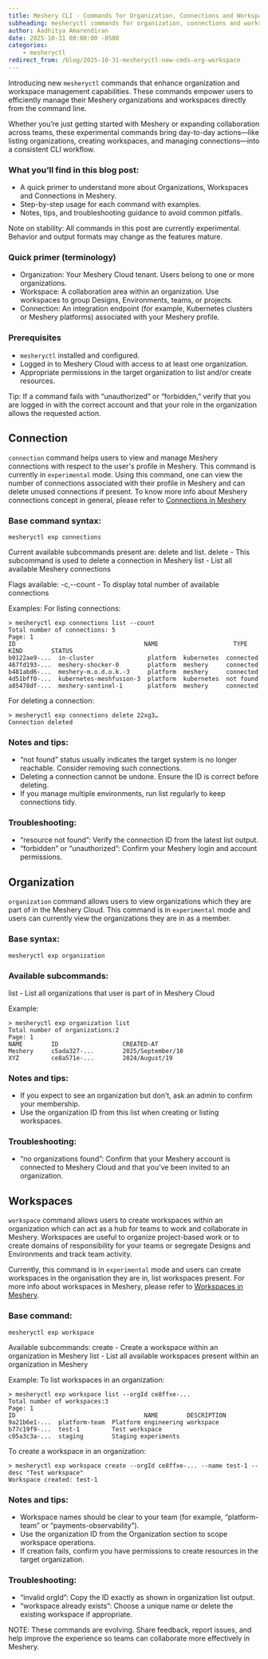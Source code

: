```yaml
---
title: Meshery CLI - Commands for Organization, Connections and Workspace Management
subheading: mesheryctl commands for organization, connections and workspace
author: Aadhitya Amarendiran
date: 2025-10-31 08:00:00 -0500
categories:
    - mesheryctl
redirect_from: /blog/2025-10-31-mesheryctl-new-cmds-org-workspace
---
```


Introducing new `mesheryctl` commands that enhance organization and workspace management capabilities. These commands empower users to efficiently manage their Meshery organizations and workspaces directly from the command line.

Whether you’re just getting started with Meshery or expanding collaboration across teams, these experimental commands bring day-to-day actions—like listing organizations, creating workspaces, and managing connections—into a consistent CLI workflow.

### What you’ll find in this blog post:
- A quick primer to understand more about Organizations, Workspaces and Connections in Meshery.
- Step-by-step usage for each command with examples.
- Notes, tips, and troubleshooting guidance to avoid common pitfalls.

Note on stability: All commands in this post are currently experimental. Behavior and output formats may change as the features mature.

### Quick primer (terminology)
- Organization: Your Meshery Cloud tenant. Users belong to one or more organizations.
- Workspace: A collaboration area within an organization. Use workspaces to group Designs, Environments, teams, or projects.
- Connection: An integration endpoint (for example, Kubernetes clusters or Meshery platforms) associated with your Meshery profile.

### Prerequisites
- `mesheryctl` installed and configured.
- Logged in to Meshery Cloud with access to at least one organization.
- Appropriate permissions in the target organization to list and/or create resources.

Tip: If a command fails with “unauthorized” or “forbidden,” verify that you are logged in with the correct account and that your role in the organization allows the requested action.

## Connection

`connection` command helps users to view and manage Meshery connections with respect to the user's profile in Meshery. This command is currently in `experimental` mode. Using this command, one can view the number of connections associated with their profile in Meshery and can delete unused connections if present. To know more info about Meshery connections concept in general, please refer to [Connections in Meshery](https://docs.meshery.io/concepts/logical/connections)

### Base command syntax:
```
mesheryctl exp connections
```

Current available subcommands present are: delete and list.
delete - This subcommand is used to delete a connection in Meshery
list - List all available Meshery connections

Flags available: 
-c,--count - To display total number of available connections 

Examples:
For listing connections:
```
> mesheryctl exp connections list --count
Total number of connections: 5
Page: 1
ID                                    NAME                     TYPE      KIND        STATUS
b0122ae9-...  in-cluster               platform  kubernetes  connected
467fd193-...  meshery-shocker-0        platform  meshery     connected
b481abd6-...  meshery-m.o.d.o.k.-3     platform  meshery     connected
4d51bff0-...  kubernetes-meshfusion-3  platform  kubernetes  not found
a85478df-...  meshery-sentinel-1       platform  meshery     connected
```

For deleting a connection:
```
> mesheryctl exp connections delete 22xg3…
Connection deleted
```

### Notes and tips:
- “not found” status usually indicates the target system is no longer reachable. Consider removing such connections.
- Deleting a connection cannot be undone. Ensure the ID is correct before deleting.
- If you manage multiple environments, run list regularly to keep connections tidy.

### Troubleshooting:
- “resource not found”: Verify the connection ID from the latest list output.
- “forbidden” or “unauthorized”: Confirm your Meshery login and account permissions.

## Organization

`organization` command allows users to view organizations which they are part of in the Meshery Cloud. This command is in `experimental` mode and users can currently view the organizations they are in as a member.

### Base syntax:
```
mesheryctl exp organization
```

### Available subcommands:
list - List all organizations that user is part of in Meshery Cloud

Example:
```
> mesheryctl exp organization list
Total number of organizations:2
Page: 1
NAME     	ID                  CREATED-AT
Meshery  	c5ada327-...  		2025/September/10
XYZ 		ce8a571e-...  		2024/August/19
```

### Notes and tips:
- If you expect to see an organization but don’t, ask an admin to confirm your membership.
- Use the organization ID from this list when creating or listing workspaces.

### Troubleshooting:
- “no organizations found”: Confirm that your Meshery account is connected to Meshery Cloud and that you’ve been invited to an organization.

## Workspaces

`workspace` command allows users to create workspaces within an organization which can act as a hub for teams to work and collaborate in Meshery. Workspaces are useful to organize project-based work or to create domains of responsibility for your teams or segregate Designs and Environments and track team activity. 

Currently, this command is in `experimental` mode and users can create workspaces in the organisation they are in, list workspaces present. For more info about workspaces in Meshery, please refer to [Workspaces in Meshery](https://docs.meshery.io/concepts/logical/workspaces). 

### Base command:
```
mesheryctl exp workspace
```

Available subcommands:
create - Create a workspace within an organization in Meshery
list - List all available workspaces present within an organization in Meshery

Example:
To list workspaces in an organization:
```
> mesheryctl exp workspace list --orgId ce8ffxe-...
Total number of workspaces:3
Page: 1
ID                                    NAME        DESCRIPTION
9a21b6e1-...  platform-team  Platform engineering workspace
b77c19f9-...  test-1         Test workspace
c05a3c3a-...  staging        Staging experiments
```

To create a workspace in an organization:
```
> mesheryctl exp workspace create --orgId ce8ffxe-... --name test-1 --desc "Test workspace"
Workspace created: test-1
```

### Notes and tips:
- Workspace names should be clear to your team (for example, “platform-team” or “payments-observability”).
- Use the organization ID from the Organization section to scope workspace operations.
- If creation fails, confirm you have permissions to create resources in the target organization.

### Troubleshooting:
- “invalid orgId”: Copy the ID exactly as shown in organization list output.
- “workspace already exists”: Choose a unique name or delete the existing workspace if appropriate.

NOTE: These commands are evolving. Share feedback, report issues, and help improve the experience so teams can collaborate more effectively in Meshery.
